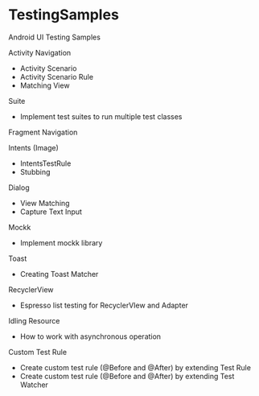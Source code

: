 # TestingSamples
Android UI Testing Samples

Activity Navigation
  - Activity Scenario
  - Activity Scenario Rule
  - Matching View

Suite
  - Implement test suites to run multiple test classes
  
Fragment Navigation

Intents (Image)
  - IntentsTestRule
  - Stubbing

Dialog
  - View Matching
  - Capture Text Input
  
Mockk
  - Implement mockk library

Toast
  - Creating Toast Matcher

RecyclerView
  - Espresso list testing for RecyclerVIew and Adapter

Idling Resource
  - How to work with asynchronous operation
  
Custom Test Rule
  - Create custom test rule (@Before and @After) by extending Test Rule
  - Create custom test rule (@Before and @After) by extending Test Watcher
  
